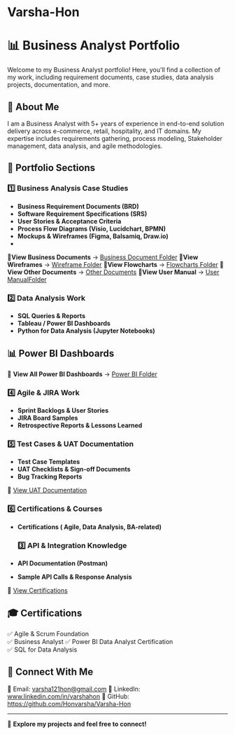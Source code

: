 # Varsha-Hon
# 📊 Business Analyst Portfolio
Welcome to my Business Analyst portfolio! Here, you'll find a collection of my work, including requirement documents, case studies, data analysis projects, documentation, and more.

## 📌 About Me
I am a Business Analyst with 5+ years of experience in end-to-end solution delivery across e-commerce, retail, hospitality, and IT domains. My expertise includes requirements gathering, process modeling, Stakeholder management, data analysis, and agile methodologies.

## 📂 Portfolio Sections

### 1️⃣ Business Analysis Case Studies
- **Business Requirement Documents (BRD)**
- **Software Requirement Specifications (SRS)**
- **User Stories & Acceptance Criteria**
- **Process Flow Diagrams (Visio, Lucidchart, BPMN)**
- **Mockups & Wireframes (Figma, Balsamiq, Draw.io)**
- 
📂**View Business Documents** → [Business Document Folder](./Business%20Analyst/Business%20Document/)
📂**View Wireframes** → [Wireframe Folder](./Business%20Analyst/Wireframe/)
📂**View Flowcharts** → [Flowcharts Folder](./Business%20Analyst/Flowcharts/)
📂**View Other Documents** → [Other Documents](./Business%20Analyst/Other/)
📂**View User Manual** → [User ManualFolder](./Business%20Analyst/User%20Manual/)



### 2️⃣ Data Analysis Work
- **SQL Queries & Reports**
- **Tableau / Power BI Dashboards**
- **Python for Data Analysis (Jupyter Notebooks)**


## 📊 Power BI Dashboards  
📂 **View All Power BI Dashboards** → [Power BI Folder](./PowerBI/)

### 4️⃣ Agile & JIRA Work
- **Sprint Backlogs & User Stories**
- **JIRA Board Samples**
- **Retrospective Reports & Lessons Learned**

### 5️⃣ Test Cases & UAT Documentation
- **Test Case Templates**
- **UAT Checklists & Sign-off Documents**
- **Bug Tracking Reports**

📂 [View UAT Documentation](./UAT-Test-Cases)

### 6️⃣ Certifications & Courses
- **Certifications ( Agile, Data Analysis, BA-related)**

  ### 3️⃣ API & Integration Knowledge
- **API Documentation (Postman)**
- **Sample API Calls & Response Analysis**

📂 [View Certifications](./Certifications)
## 🎓 Certifications  
✅ Agile & Scrum Foundation  
✅ Business Analyst 
✅ Power BI Data Analyst Certification  
✅ SQL for Data Analysis  

## 🚀 Connect With Me
📧 Email: varsha121hon@gmail.com
💼 LinkedIn: www.linkedin.com/in/varshahon
📂 GitHub: https://github.com/Honvarsha/Varsha-Hon

---

🔗 **Explore my projects and feel free to connect!**
